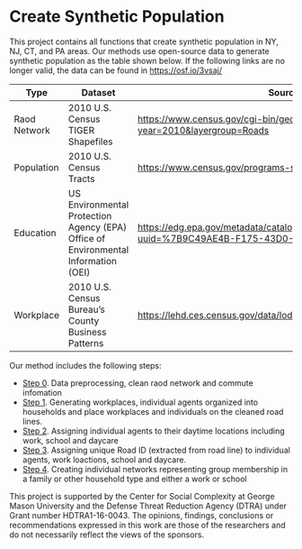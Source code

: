 # Create Synthetic Population

This project contains all functions that create synthetic population in NY, NJ, CT, and PA areas. Our methods use open-source data to generate synthetic population as the table shown below. If the following links are no longer valid, the data can be found in https://osf.io/3vsaj/

|      Type     |     Dataset   | Source |
| ------------- | ------------- | ------------ |
| Raod Network | 2010 U.S. Census TIGER Shapefiles  | https://www.census.gov/cgi-bin/geo/shapefiles/index.php?year=2010&layergroup=Roads |
|  Population  | 2010 U.S. Census Tracts  | https://www.census.gov/programs-surveys/geography.html |
|  Education   |US Environmental Protection Agency (EPA) Office of Environmental Information (OEI) | https://edg.epa.gov/metadata/catalog/search/resource/details.page?uuid=%7B9C49AE4B-F175-43D0-BCC6-A928FF54C329%7D |
|  Workplace   |2010 U.S. Census Bureau’s County Business Patterns | https://lehd.ces.census.gov/data/lodes/LODES7/ |


Our method includes the following steps:
* [Step 0](https://github.com/njiang8/Create_Synthetic_Population/blob/master/0_Data_Preprocessing.ipynb). Data preprocessing, clean raod network and commute infomation
* [Step 1](https://github.com/njiang8/Create_Synthetic_Population/blob/master/1_Creat_Individuals.ipynb).	Generating workplaces, individual agents organized into households and place workplaces and  individuals on the cleaned road lines. 
* [Step 2](https://github.com/njiang8/Create_Synthetic_Population/blob/master/2_Assign_Kids_School_Daycare_Unique_IDs.ipynb).	Assigning individual agents to their daytime locations including work, school and daycare
* [Step 3](https://github.com/njiang8/Create_Synthetic_Population/blob/master/3_Assign%20RID.ipynb).  Assigning unique Road ID (extracted from road line) to individual agents, work loactions, school and daycare.
* [Step 4](https://github.com/njiang8/Create_Synthetic_Population/blob/master/4_Create_Networks.ipynb).	Creating individual networks representing group membership in a family or other household type and either a work or school

This project is supported by the Center for Social Complexity at George Mason University and the Defense Threat Reduction Agency (DTRA) under Grant number HDTRA1-16-0043. The opinions, findings, conclusions or recommendations expressed in this work are those of the researchers and do not necessarily reflect the views of the sponsors.
